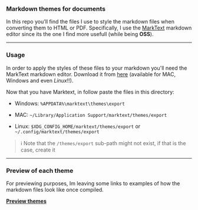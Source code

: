 ### Markdown themes for documents

In this repo you'll find the files I use to style the markdown files when converting them to HTML or PDF. Specifically, I use the [MarkText](https://github.com/marktext/marktext) markdown editor since its the one I find more usefull (while being **OSS**).

---

### Usage

In order to apply the styles of these files to your markdown you'll need the MarkText markdown editor. Download it from [here](https://github.com/marktext/marktext/releases) (available for MAC, Windows and even *Linux*!!).

Now that you have Marktext, in follow paste the files in this directory:

- Windows: ``%APPDATA%\marktext\themes\export``

- MAC: ``~/Library/Application Support/marktext/themes/export``

- Linux: ``$XDG_CONFIG_HOME/marktext/themes/export`` or ``~/.config/marktext/themes/export``

> :information_source: Note that the ``/themes/export`` sub-path might not exist, if that is the case, create it

---

### Preview of each theme

For previewing purposes, Im leaving some links to examples of how the markdown files look like once compiled.

**[Preview themes](https://stefanolomo.github.io/markdown-styling/preview)**


